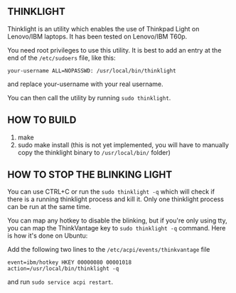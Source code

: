 THINKLIGHT
----------

Thinklight is an utility which enables the use of Thinkpad Light on Lenovo/IBM laptops. It has been tested on Lenovo/IBM T60p.

You need root privileges to use this utility. It is best to add an entry at the end of the `/etc/sudoers` file, like this:

    your-username ALL=NOPASSWD: /usr/local/bin/thinklight

and replace your-username with your real username.

You can then call the utility by running `sudo thinklight`.


HOW TO BUILD
------------

1) make
2) sudo make install (this is not yet implemented, you will have to manually copy the thinklight binary to `/usr/local/bin/` folder)

HOW TO STOP THE BLINKING LIGHT
------------------------------

You can use CTRL+C or run the `sudo thinklight -q` which will check if there is a running thinklight process and kill it. Only one thinklight process can be run at the same time.

You can map any hotkey to disable the blinking, but if you're only using tty, you can map the ThinkVantage key to `sudo thinklight -q` command. Here is how it's done on Ubuntu:

Add the following two lines to the `/etc/acpi/events/thinkvantage` file

    event=ibm/hotkey HKEY 00000080 00001018
    action=/usr/local/bin/thinklight -q

and run `sudo service acpi restart`.
